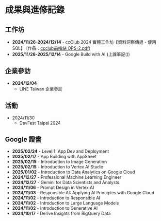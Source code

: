 # 成果與進修記錄

## 工作坊
- **2024/11/26-2024/12/14**  - ccClub 2024 實體工作坊【資料洞察傳遞 - 使用SQL】 (作品：[ccclub前哨站 OPS-2.pdf](https://github.com/inwater0929/Portfolio/blob/main/ccclub%E5%89%8D%E5%93%A8%E7%AB%99%20OPS-2.pdf))
- **2025/11/26-2025/12/14**  - Google Build with AI (上課筆記())

## 企業參訪
- **2024/12/04**
  - LINE Taiwan 企業參訪

## 活動
- 2024/11/30
    - DevFest Taipei 2024
    
## Google 證書
- **2025/02/24**  - Level 1: App Dev and Deployment
- **2025/02/17**  - App Building with AppSheet
- **2025/02/15**  - Introduction to Image Generation
- **2025/02/15**  - Introduction to Vertex AI Studio
- **2025/01/02**  - Introduction to Data Analytics on Google Cloud
- **2024/12/27**  - Professional Machine Learning Engineer
- **2024/12/27**  - Gemini for Data Scientists and Analysts
- **2024/11/06**  - Prompt Design in Vertex AI
- **2024/11/03**  - Responsible AI: Applying AI Principles with Google Cloud
- **2024/11/02**  - Introduction to Responsible AI
- **2024/11/02**  - Introduction to Large Language Models
- **2024/11/02**  - Introduction to Generative AI
- **2024/10/17**  - Derive Insights from BigQuery Data
